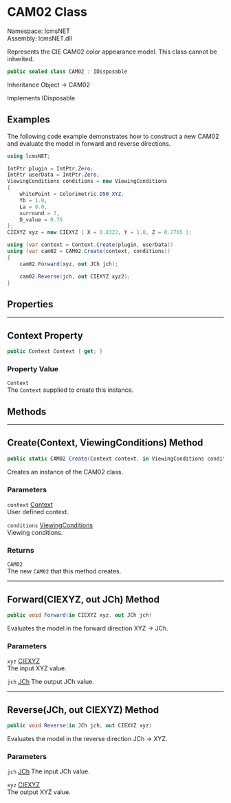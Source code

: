# CAM02 Class

Namespace: lcmsNET  
Assembly: lcmsNET.dll

Represents the CIE CAM02 color appearance model. This class cannot be inherited.

```csharp
public sealed class CAM02 : IDisposable
```

Inheritance Object → CAM02

Implements IDisposable

## **Examples**

The following code example demonstrates how to construct a new CAM02 and evaluate the model in forward and reverse directions.

```csharp
using lcmsNET;

IntPtr plugin = IntPtr.Zero;
IntPtr userData = IntPtr.Zero;
ViewingConditions conditions = new ViewingConditions
{
    whitePoint = Colorimetric.D50_XYZ,
    Yb = 1.0,
    La = 0.0,
    surround = 3,
    D_value = 0.75
};
CIEXYZ xyz = new CIEXYZ { X = 0.8322, Y = 1.0, Z = 0.7765 };

using (var context = Context.Create(plugin, userData))
using (var cam02 = CAM02.Create(context, conditions))
{
    cam02.Forward(xyz, out JCh jch);

    cam02.Reverse(jch, out CIEXYZ xyz2);
}
```

## **Properties**
---
## Context Property

```csharp
public Context Context { get; }
```

### Property Value

`Context`  
The `Context` supplied to create this instance.

## **Methods**
---
## Create(Context, ViewingConditions) Method

```csharp
public static CAM02 Create(Context context, in ViewingConditions conditions)
```

Creates an instance of the CAM02 class.

### Parameters

`context` [Context](./Context)  
User defined context.

`conditions` [ViewingConditions](./ViewingConditions)  
Viewing conditions.

### Returns

`CAM02`  
The new `CAM02` that this method creates.

---
## Forward(CIEXYZ, out JCh) Method

```csharp
public void Forward(in CIEXYZ xyz, out JCh jch)
```

Evaluates the model in the forward direction XYZ → JCh.

### Parameters

`xyz` [CIEXYZ](./CIEXYZ)  
The input XYZ value.

`jch` [JCh](./JCh)
The output JCh value.

---
## Reverse(JCh, out CIEXYZ) Method

```csharp
public void Reverse(in JCh jch, out CIEXYZ xyz)
```

Evaluates the model in the reverse direction JCh → XYZ.

### Parameters

`jch` [JCh](./JCh)
The input JCh value.

`xyz` [CIEXYZ](./CIEXYZ)  
The output XYZ value.  
